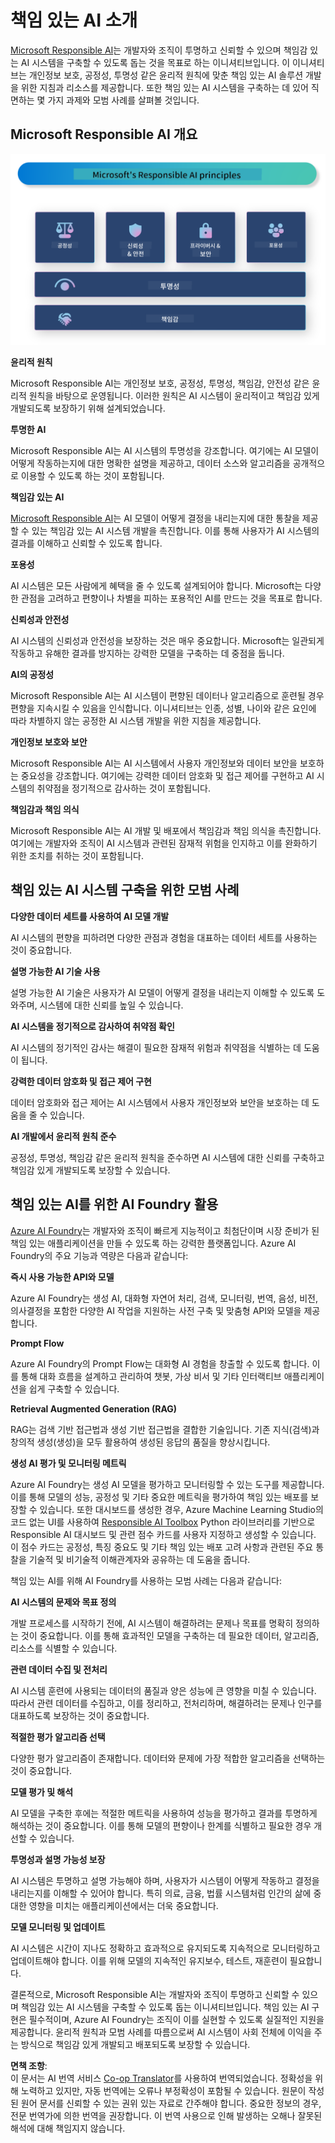 <!--
CO_OP_TRANSLATOR_METADATA:
{
  "original_hash": "3b3107c2477241058ef506743188f399",
  "translation_date": "2025-04-04T06:13:38+00:00",
  "source_file": "md\\01.Introduction\\05\\ResponsibleAI.md",
  "language_code": "ko"
}
-->
# **책임 있는 AI 소개**

[Microsoft Responsible AI](https://www.microsoft.com/ai/responsible-ai?WT.mc_id=aiml-138114-kinfeylo)는 개발자와 조직이 투명하고 신뢰할 수 있으며 책임감 있는 AI 시스템을 구축할 수 있도록 돕는 것을 목표로 하는 이니셔티브입니다. 이 이니셔티브는 개인정보 보호, 공정성, 투명성 같은 윤리적 원칙에 맞춘 책임 있는 AI 솔루션 개발을 위한 지침과 리소스를 제공합니다. 또한 책임 있는 AI 시스템을 구축하는 데 있어 직면하는 몇 가지 과제와 모범 사례를 살펴볼 것입니다.

## Microsoft Responsible AI 개요

![RAIPrinciples](../../../../../translated_images/RAIPrinciples.e40f2a169a854832e885ce2659f3a913cfb393fa59b595ed57cfae9119694eb7.ko.png)

**윤리적 원칙**

Microsoft Responsible AI는 개인정보 보호, 공정성, 투명성, 책임감, 안전성 같은 윤리적 원칙을 바탕으로 운영됩니다. 이러한 원칙은 AI 시스템이 윤리적이고 책임감 있게 개발되도록 보장하기 위해 설계되었습니다.

**투명한 AI**

Microsoft Responsible AI는 AI 시스템의 투명성을 강조합니다. 여기에는 AI 모델이 어떻게 작동하는지에 대한 명확한 설명을 제공하고, 데이터 소스와 알고리즘을 공개적으로 이용할 수 있도록 하는 것이 포함됩니다.

**책임감 있는 AI**

[Microsoft Responsible AI](https://www.microsoft.com/ai/responsible-ai?WT.mc_id=aiml-138114-kinfeylo)는 AI 모델이 어떻게 결정을 내리는지에 대한 통찰을 제공할 수 있는 책임감 있는 AI 시스템 개발을 촉진합니다. 이를 통해 사용자가 AI 시스템의 결과를 이해하고 신뢰할 수 있도록 합니다.

**포용성**

AI 시스템은 모든 사람에게 혜택을 줄 수 있도록 설계되어야 합니다. Microsoft는 다양한 관점을 고려하고 편향이나 차별을 피하는 포용적인 AI를 만드는 것을 목표로 합니다.

**신뢰성과 안전성**

AI 시스템의 신뢰성과 안전성을 보장하는 것은 매우 중요합니다. Microsoft는 일관되게 작동하고 유해한 결과를 방지하는 강력한 모델을 구축하는 데 중점을 둡니다.

**AI의 공정성**

Microsoft Responsible AI는 AI 시스템이 편향된 데이터나 알고리즘으로 훈련될 경우 편향을 지속시킬 수 있음을 인식합니다. 이니셔티브는 인종, 성별, 나이와 같은 요인에 따라 차별하지 않는 공정한 AI 시스템 개발을 위한 지침을 제공합니다.

**개인정보 보호와 보안**

Microsoft Responsible AI는 AI 시스템에서 사용자 개인정보와 데이터 보안을 보호하는 중요성을 강조합니다. 여기에는 강력한 데이터 암호화 및 접근 제어를 구현하고 AI 시스템의 취약점을 정기적으로 감사하는 것이 포함됩니다.

**책임감과 책임 의식**

Microsoft Responsible AI는 AI 개발 및 배포에서 책임감과 책임 의식을 촉진합니다. 여기에는 개발자와 조직이 AI 시스템과 관련된 잠재적 위험을 인지하고 이를 완화하기 위한 조치를 취하는 것이 포함됩니다.

## 책임 있는 AI 시스템 구축을 위한 모범 사례

**다양한 데이터 세트를 사용하여 AI 모델 개발**

AI 시스템의 편향을 피하려면 다양한 관점과 경험을 대표하는 데이터 세트를 사용하는 것이 중요합니다.

**설명 가능한 AI 기술 사용**

설명 가능한 AI 기술은 사용자가 AI 모델이 어떻게 결정을 내리는지 이해할 수 있도록 도와주며, 시스템에 대한 신뢰를 높일 수 있습니다.

**AI 시스템을 정기적으로 감사하여 취약점 확인**

AI 시스템의 정기적인 감사는 해결이 필요한 잠재적 위험과 취약점을 식별하는 데 도움이 됩니다.

**강력한 데이터 암호화 및 접근 제어 구현**

데이터 암호화와 접근 제어는 AI 시스템에서 사용자 개인정보와 보안을 보호하는 데 도움을 줄 수 있습니다.

**AI 개발에서 윤리적 원칙 준수**

공정성, 투명성, 책임감 같은 윤리적 원칙을 준수하면 AI 시스템에 대한 신뢰를 구축하고 책임감 있게 개발되도록 보장할 수 있습니다.

## 책임 있는 AI를 위한 AI Foundry 활용

[Azure AI Foundry](https://ai.azure.com?WT.mc_id=aiml-138114-kinfeylo)는 개발자와 조직이 빠르게 지능적이고 최첨단이며 시장 준비가 된 책임 있는 애플리케이션을 만들 수 있도록 하는 강력한 플랫폼입니다. Azure AI Foundry의 주요 기능과 역량은 다음과 같습니다:

**즉시 사용 가능한 API와 모델**

Azure AI Foundry는 생성 AI, 대화형 자연어 처리, 검색, 모니터링, 번역, 음성, 비전, 의사결정을 포함한 다양한 AI 작업을 지원하는 사전 구축 및 맞춤형 API와 모델을 제공합니다.

**Prompt Flow**

Azure AI Foundry의 Prompt Flow는 대화형 AI 경험을 창출할 수 있도록 합니다. 이를 통해 대화 흐름을 설계하고 관리하여 챗봇, 가상 비서 및 기타 인터랙티브 애플리케이션을 쉽게 구축할 수 있습니다.

**Retrieval Augmented Generation (RAG)**

RAG는 검색 기반 접근법과 생성 기반 접근법을 결합한 기술입니다. 기존 지식(검색)과 창의적 생성(생성)을 모두 활용하여 생성된 응답의 품질을 향상시킵니다.

**생성 AI 평가 및 모니터링 메트릭**

Azure AI Foundry는 생성 AI 모델을 평가하고 모니터링할 수 있는 도구를 제공합니다. 이를 통해 모델의 성능, 공정성 및 기타 중요한 메트릭을 평가하여 책임 있는 배포를 보장할 수 있습니다. 또한 대시보드를 생성한 경우, Azure Machine Learning Studio의 코드 없는 UI를 사용하여 [Responsible AI Toolbox](https://responsibleaitoolbox.ai/?WT.mc_id=aiml-138114-kinfeylo) Python 라이브러리를 기반으로 Responsible AI 대시보드 및 관련 점수 카드를 사용자 지정하고 생성할 수 있습니다. 이 점수 카드는 공정성, 특징 중요도 및 기타 책임 있는 배포 고려 사항과 관련된 주요 통찰을 기술적 및 비기술적 이해관계자와 공유하는 데 도움을 줍니다.

책임 있는 AI를 위해 AI Foundry를 사용하는 모범 사례는 다음과 같습니다:

**AI 시스템의 문제와 목표 정의**

개발 프로세스를 시작하기 전에, AI 시스템이 해결하려는 문제나 목표를 명확히 정의하는 것이 중요합니다. 이를 통해 효과적인 모델을 구축하는 데 필요한 데이터, 알고리즘, 리소스를 식별할 수 있습니다.

**관련 데이터 수집 및 전처리**

AI 시스템 훈련에 사용되는 데이터의 품질과 양은 성능에 큰 영향을 미칠 수 있습니다. 따라서 관련 데이터를 수집하고, 이를 정리하고, 전처리하며, 해결하려는 문제나 인구를 대표하도록 보장하는 것이 중요합니다.

**적절한 평가 알고리즘 선택**

다양한 평가 알고리즘이 존재합니다. 데이터와 문제에 가장 적합한 알고리즘을 선택하는 것이 중요합니다.

**모델 평가 및 해석**

AI 모델을 구축한 후에는 적절한 메트릭을 사용하여 성능을 평가하고 결과를 투명하게 해석하는 것이 중요합니다. 이를 통해 모델의 편향이나 한계를 식별하고 필요한 경우 개선할 수 있습니다.

**투명성과 설명 가능성 보장**

AI 시스템은 투명하고 설명 가능해야 하며, 사용자가 시스템이 어떻게 작동하고 결정을 내리는지를 이해할 수 있어야 합니다. 특히 의료, 금융, 법률 시스템처럼 인간의 삶에 중대한 영향을 미치는 애플리케이션에서는 더욱 중요합니다.

**모델 모니터링 및 업데이트**

AI 시스템은 시간이 지나도 정확하고 효과적으로 유지되도록 지속적으로 모니터링하고 업데이트해야 합니다. 이를 위해 모델의 지속적인 유지보수, 테스트, 재훈련이 필요합니다.

결론적으로, Microsoft Responsible AI는 개발자와 조직이 투명하고 신뢰할 수 있으며 책임감 있는 AI 시스템을 구축할 수 있도록 돕는 이니셔티브입니다. 책임 있는 AI 구현은 필수적이며, Azure AI Foundry는 조직이 이를 실현할 수 있도록 실질적인 지원을 제공합니다. 윤리적 원칙과 모범 사례를 따름으로써 AI 시스템이 사회 전체에 이익을 주는 방식으로 책임감 있게 개발되고 배포되도록 보장할 수 있습니다.

**면책 조항**:  
이 문서는 AI 번역 서비스 [Co-op Translator](https://github.com/Azure/co-op-translator)를 사용하여 번역되었습니다. 정확성을 위해 노력하고 있지만, 자동 번역에는 오류나 부정확성이 포함될 수 있습니다. 원문이 작성된 원어 문서를 신뢰할 수 있는 권위 있는 자료로 간주해야 합니다. 중요한 정보의 경우, 전문 번역가에 의한 번역을 권장합니다. 이 번역 사용으로 인해 발생하는 오해나 잘못된 해석에 대해 책임지지 않습니다.